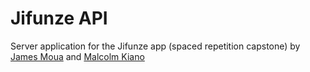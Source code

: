 # Jifunze API
Server application for the Jifunze app (spaced repetition capstone) by [James Moua](https://github.com/HueHealer) and [Malcolm Kiano](https://github.com/malcolmkiano)